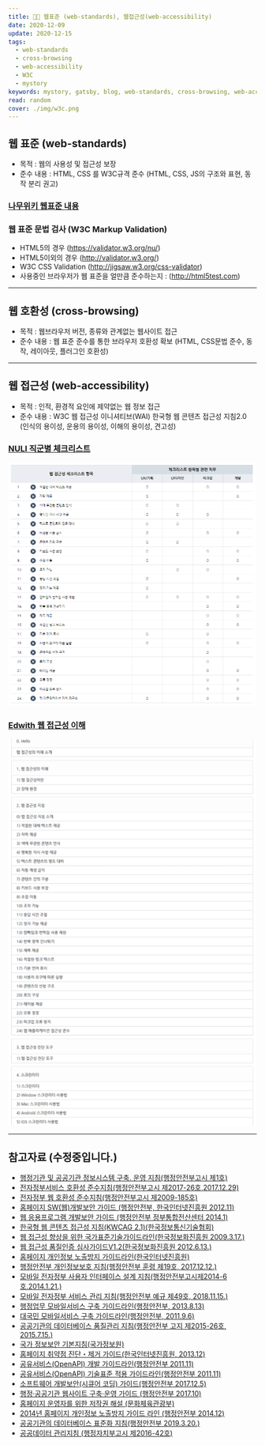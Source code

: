 ```yaml
---
title: 🧚📝 웹표준 (web-standards), 웹접근성(web-accessibility)
date: 2020-12-09
update: 2020-12-15
tags:
  - web-standards
  - cross-browsing
  - web-accessibility
  - W3C
  - mystory
keywords: mystory, gatsby, blog, web-standards, cross-browsing, web-accessibility, W3C
read: random
cover: ./img/w3c.png
---
```



## 웹 표준 (web-standards)
- 목적 : 웹의 사용성 및 접근성 보장
- 준수 내용 : HTML, CSS 를 W3C규격 준수 (HTML, CSS, JS의 구조와 표현, 동작 분리 권고)

### [나무위키 웹표준 내용](https://namu.wiki/w/%EC%9B%B9%20%ED%91%9C%EC%A4%80)


### 웹 표준 문법 검사 (W3C Markup Validation)
- HTML5의 경우 (https://validator.w3.org/nu/)
- HTML5이외의 경우 (http://validator.w3.org/)
- W3C CSS Validation (http://jigsaw.w3.org/css-validator)
- 사용중인 브라우저가 웹 표준을 얼만큼 준수하는지 : (http://html5test.com)

<hr />

## 웹 호환성 (cross-browsing)
- 목적 : 웹브라우저 버전, 종류와 관계없는 웹사이트 접근
- 준수 내용 : 웹 표준 준수를 통한 브라우저 호환성 확보 (HTML, CSS문법 준수, 동작, 레이아웃, 플러그인 호환성)


<hr />

## 웹 접근성 (web-accessibility)
- 목적 : 인적, 환경적 요인에 제약없는 웹 정보 접근
- 준수 내용 : W3C 웹 접근성 이니셔티브(WAI) 한국형 웹 콘텐츠 접근성 지침2.0 (인식의 용이성, 운용의 용이성, 이해의 용이성, 견고성)

### [NULI 직군별 체크리스트](https://nuli.navercorp.com/education)
![](img/2020-12-09-16-04-40.png)

### [Edwith 웹 접근성 이해](https://www.edwith.org/web-accessibility/joinLectures/23540)
![](img/2020-12-09-16-11-56.png)

<hr />

## 참고자료 (수정중입니다.)

- [행정기관 및 공공기관 정보시스템 구축․ 운영 지침(행정안전부고시 제1호)]()
- [전자정부서비스 호환성 준수지침(행정안전부고시 제2017-26호,2017.12.29)]()
- [전자정부 웹 호환성 준수지침(행정안전부고시 제2009-185호)]()
- [홈페이지 SW(웹)개발보안 가이드 (행정안전부, 한국인터넷진흥원 2012.11)]()
- [웹 응용프로그램 개발보안 가이드 (행정안전부 정부통합전산센터 2014.1)]()
- [한국형 웹 콘텐츠 접근성 지침(KWCAG 2.1)(한국정보통신기술협회)]()
- [웹 접근성 향상을 위한 국가표준기술가이드라인(한국정보화진흥원 2009.3.17.)](https://www.korea.kr/common/download.do?tblKey=EDN&fileId=195214)
- [웹 접근성 품질인증 심사가이드V1.2(한국정보화진흥원 2012.6.13.)]()
- [홈페이지 개인정보 노출방지 가이드라인(한국인터넷진흥원)]()
- [행정안전부 개인정보보호 지침(행정안전부 훈령 제19호, 2017.12.12.)]()
- [모바일 전자정부 사용자 인터페이스 설계 지침(행정안전부고시제2014-6호.2014.1.21.)]()
- [모바일 전자정부 서비스 관리 지침(행정안전부 예규 제49호, 2018.11.15.)]()
- [행정업무 모바일서비스 구축 가이드라인(행정안전부, 2013.8.13)]()
- [대국민 모바일서비스 구축 가이드라인(행정안전부, 2011.9.6)]()
- [공공기관의 데이터베이스 품질관리 지침(행정안전부 고지 제2015-26호, 2015.7.15.)]()
- [국가 정보보안 기본지침(국가정보원)]()
- [홈페이지 취약점 진단・제거 가이드(한국인터넷진흥원, 2013.12)]()
- [공유서비스(OpenAPI) 개발 가이드라인(행정안전부 2011.11)]()
- [공유서비스(OpenAPI) 기술표준 적용 가이드라인(행정안전부 2011.11)]()
- [소프트웨어 개발보안(시큐어 코딩) 가이드(행정안전부 2017.12.5)]()
- [행정‧공공기관 웹사이트 구축‧운영 가이드 (행정안전부 2017.10)]()
- [홈페이지 운영자를 위한 저작권 해설 (문화체육관광부)]()
- [2014년 홈페이지 개인정보 노출방지 가이드 라인 (행정안전부 2014.12)]()
- [공공기관의 데이터베이스 표준화 지침(행정안전부 2019.3.20.)]()
- [공공데이터 관리지침 (행정자치부고시 제2016-42호)]()

